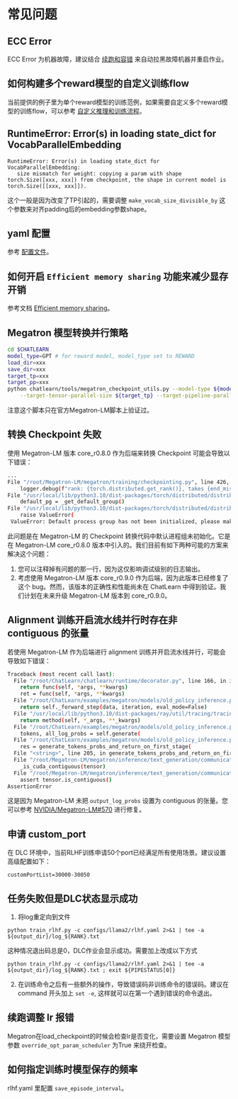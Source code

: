 # 常见问题

## ECC Error

ECC Error 为机器故障，建议结合 [续跑和容错](tutorial/continue_train.md) 来自动拉黑故障机器并重启作业。

## 如何构建多个reward模型的自定义训练flow

当前提供的例子里为单个reward模型的训练范例，如果需要自定义多个reward模型的训练flow，可以参考 [自定义推理和训练流程](tutorial/custom_model_flow.md)。

## RuntimeError: Error(s) in loading state_dict for VocabParallelEmbedding

```
RuntimeError: Error(s) in loading state_dict for VocabParallelEmbedding:
   size mismatch for weight: copying a param with shape torch.Size([xxx, xxx]) from checkpoint, the shape in current model is torch.Size([[xxx, xxx]]).
```
这个一般是因为改变了TP引起的，需要调整 `make_vocab_size_divisible_by` 这个参数来对齐padding后的embedding参数shape。

## yaml 配置

参考 [配置文件](config_yaml.md)。

## 如何开启 `Efficient memory sharing` 功能来减少显存开销

参考文档 [Efficient memory sharing](tutorial/ems.md)。

## Megatron 模型转换并行策略

```bash
cd $CHATLEARN
model_type=GPT # for reward model, model_type set to REWARD
load_dir=xxx
save_dir=xxx
target_tp=xxx
target_pp=xxx
python chatlearn/tools/megatron_checkpoint_utils.py --model-type ${model_type} --load-dir ${load_dir} --save-dir ${save_dir} \
    --target-tensor-parallel-size ${target_tp} --target-pipeline-parallel-size ${target_pp}
```

注意这个脚本只在官方Megatron-LM脚本上验证过。

## 转换 Checkpoint 失败
使用 Megatron-LM 版本 core_r0.8.0 作为后端来转换 Checkpoint 可能会导致以下错误：

```bash
...
File "/root/Megatron-LM/megatron/training/checkpointing.py", line 426, in save_checkpoint
    logger.debug(f"rank: {torch.distributed.get_rank()}, takes {end_misc - start_misc} to finalize ckpt save ")
File "/usr/local/lib/python3.10/dist-packages/torch/distributed/distributed_c10d.py", line 1779, in get_rank
    default_pg = _get_default_group()
File "/usr/local/lib/python3.10/dist-packages/torch/distributed/distributed_c10d.py", line 1001, in _get_default_group
    raise ValueError(
 ValueError: Default process group has not been initialized, please make sure to call init_process_group.
```

此问题是在 Megatron-LM 的 Checkpoint 转换代码中默认进程组未初始化。它是在 Megatron-LM core_r0.8.0 版本中引入的。我们目前有如下两种可能的方案来解决这个问题：

1. 您可以注释掉有问题的那一行，因为这仅影响调试级别的日志输出。
2. 考虑使用 Megatron-LM 版本 core_r0.9.0 作为后端，因为此版本已经修复了这个 bug。然而，该版本的正确性和性能尚未在 ChatLearn 中得到验证。我们计划在未来升级 Megatron-LM 版本到 core_r0.9.0。

## Alignment 训练开启流水线并行时存在非 contiguous 的张量

若使用 Megatron-LM 作为后端进行 alignment 训练并开启流水线并行，可能会导致如下错误：

```bash
Traceback (most recent call last):
  File "/root/ChatLearn/chatlearn/runtime/decorator.py", line 166, in inner
    return func(self, *args, **kwargs)
    ret = func(self, *args, **kwargs)
  File "/root/ChatLearn/examples/megatron/models/old_policy_inference.py", line 408, in forward_step
    return self._forward_step(data, iteration, eval_mode=False)
  File "/usr/local/lib/python3.10/dist-packages/ray/util/tracing/tracing_helper.py", line 467, in _resume_span
    return method(self, *_args, **_kwargs)
  File "/root/ChatLearn/examples/megatron/models/old_policy_inference.py", line 362, in _forward_step
    tokens, all_log_probs = self.generate(
  File "/root/ChatLearn/examples/megatron/models/old_policy_inference.py", line 290, in generate
    res = generate_tokens_probs_and_return_on_first_stage(
  File "<string>", line 205, in generate_tokens_probs_and_return_on_first_stage 
  File "/root/Megatron-LM/megatron/inference/text_generation/communication.py", line 95, in broadcast_from_last_to_first_pipeline_stage
    _is_cuda_contiguous(tensor)
  File "/root/Megatron-LM/megatron/inference/text_generation/communication.py", line 55, in _is_cuda_contiguous
    assert tensor.is_contiguous()
AssertionError
```

这是因为 Megatron-LM 未把 `output_log_probs` 设置为 contiguous 的张量。您可以参考 [NVIDIA/Megatron-LM#570](https://github.com/NVIDIA/Megatron-LM/pull/570) 进行修复。

## 申请 custom_port

在 DLC 环境中，当前RLHF训练申请50个port已经满足所有使用场景。建议设置高级配置如下：

```
customPortList=30000-30050
```

## 任务失败但是DLC状态显示成功

1. 将log重定向到文件

```
python train_rlhf.py -c configs/llama2/rlhf.yaml 2>&1 | tee -a ${output_dir}/log_${RANK}.txt
```

这种情况退出码总是0，DLC作业会显示成功。需要加上改成以下方式

```
python train_rlhf.py -c configs/llama2/rlhf.yaml 2>&1 | tee -a ${output_dir}/log_${RANK}.txt ; exit ${PIPESTATUS[0]}
```

2. 在训练命令之后有一些额外的操作，导致错误码非训练命令的错误码。建议在 command 开头加上 `set -e`, 这样就可以在第一个遇到错误的命令退出。

## 续跑调整 lr 报错

Megatron在load_checkpoint的时候会检查lr是否变化，需要设置 Megatron 模型参数 `override_opt_param_scheduler` 为True 来绕开检查。

## 如何指定训练时模型保存的频率

rlhf.yaml 里配置  `save_episode_interval`。
